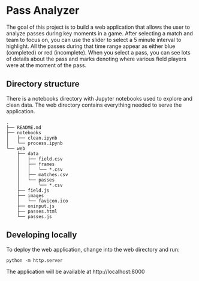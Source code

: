 # Pass Analyzer

The goal of this project is to build a web application that allows the user to
analyze passes during key moments in a game. After selecting a match and team
to focus on, you can use the slider to select a 5 minute interval to highlight.
All the passes during that time range appear as either blue (completed) or
red (incomplete). When you select a pass, you can see lots of details about
the pass and marks denoting where various field players were at the moment
of the pass.

## Directory structure

There is a notebooks directory with Jupyter notebooks used to explore and clean
data. The web directory contains everything needed to serve the application.

```
.
├── README.md
├── notebooks
│   ├── clean.ipynb
│   └── process.ipynb
└── web
    ├── data
    │   ├── field.csv
    │   ├── frames
    │   │   └── *.csv
    │   ├── matches.csv
    │   └── passes
    │       └── *.csv
    ├── field.js
    ├── images
    │   └── favicon.ico
    ├── oninput.js
    ├── passes.html
    └── passes.js
```

## Developing locally

To deploy the web application, change into the web directory and run:

```
python -m http.server
```

The application will be available at http://localhost:8000